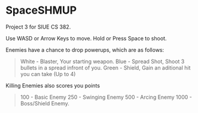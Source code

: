 # SpaceSHMUP
Project 3 for SIUE CS 382.

Use WASD or Arrow Keys to move.
Hold or Press Space to shoot.

Enemies have a chance to drop powerups, which are as follows:
> White - Blaster, Your starting weapon.
> Blue - Spread Shot, Shoot 3 bullets in a spread infront of you.
> Green - Shield, Gain an aditional hit you can take (Up to 4)

Killing Enemies also scores you points
> 100 - Basic Enemy
> 250 - Swinging Enemy
> 500 - Arcing Enemy
> 1000 - Boss/Shield Enemy.
